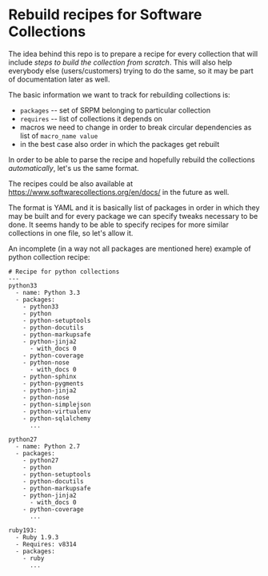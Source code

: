 # Rebuild recipes for Software Collections

The idea behind this repo is to prepare a recipe for every collection that will include *steps to build the collection from scratch*. This will also help everybody else (users/customers) trying to do the same, so it may be part of documentation later as well.

The basic information we want to track for rebuilding collections is:
* `packages` -- set of SRPM belonging to particular collection
* `requires` -- list of collections it depends on
* macros we need to change in order to break circular dependencies as list of `macro_name value`
* in the best case also order in which the packages get rebuilt

In order to be able to parse the recipe and hopefully rebuild the collections *automatically*, let's us the same format.

The recipes could be also available at https://www.softwarecollections.org/en/docs/ in the future as well.

The format is YAML and it is basically list of packages in order in which they may be built and for every package we can specify tweaks necessary to be done. It seems handy to be able to specify recipes for more similar collections in one file, so let's allow it.

An incomplete (in a way not all packages are mentioned here) example of python collection recipe:

```
# Recipe for python collections
---
python33
  - name: Python 3.3
  - packages:
    - python33
    - python
    - python-setuptools
    - python-docutils
    - python-markupsafe
    - python-jinja2
      - with_docs 0
    - python-coverage
    - python-nose
      - with_docs 0
    - python-sphinx
    - python-pygments
    - python-jinja2
    - python-nose
    - python-simplejson
    - python-virtualenv
    - python-sqlalchemy
      ...

python27
  - name: Python 2.7  
  - packages:
    - python27
    - python
    - python-setuptools
    - python-docutils
    - python-markupsafe
    - python-jinja2
      - with_docs 0
    - python-coverage
      ...

ruby193:
  - Ruby 1.9.3
  - Requires: v8314
  - packages:
    - ruby
      ...
```


